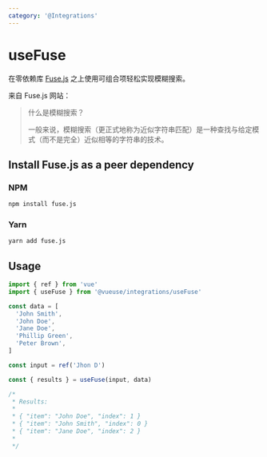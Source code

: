 ```yaml
---
category: '@Integrations'
---
```


# useFuse

在零依赖库 [Fuse.js](https://github.com/krisk/fuse) 之上使用可组合项轻松实现模糊搜索。

来自 Fuse.js 网站：

> 什么是模糊搜索？
> 
> 一般来说，模糊搜索（更正式地称为近似字符串匹配）是一种查找与给定模式（而不是完全）近似相等的字符串的技术。

## Install Fuse.js as a peer dependency

### NPM

```bash
npm install fuse.js
```

### Yarn

```bash
yarn add fuse.js
```

## Usage

```ts
import { ref } from 'vue'
import { useFuse } from '@vueuse/integrations/useFuse'

const data = [
  'John Smith',
  'John Doe',
  'Jane Doe',
  'Phillip Green',
  'Peter Brown',
]

const input = ref('Jhon D')

const { results } = useFuse(input, data)

/*
 * Results:
 *
 * { "item": "John Doe", "index": 1 }
 * { "item": "John Smith", "index": 0 }
 * { "item": "Jane Doe", "index": 2 }
 *
 */
```

